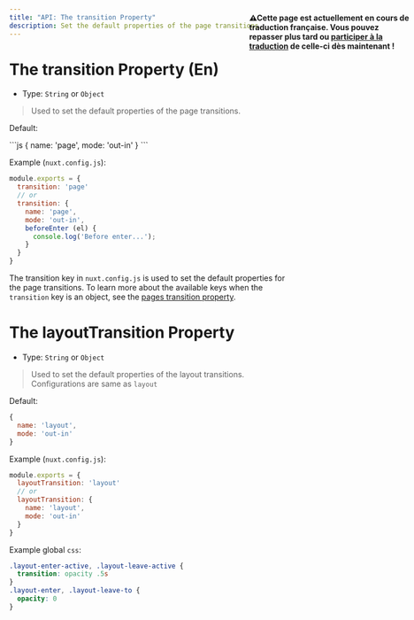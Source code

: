 ```yaml
---
title: "API: The transition Property"
description: Set the default properties of the page transitions.
---
```


# The transition Property (En)

- Type: `String` or `Object`

> Used to set the default properties of the page transitions.

<p style="width: 294px;position: fixed; top : 64px; right: 4px;" class="Alert Alert--orange"><strong>⚠Cette page est actuellement en cours de traduction française. Vous pouvez repasser plus tard ou <a href="https://github.com/vuejs-fr/nuxt" target="_blank">participer à la traduction</a> de celle-ci dès maintenant !</strong></p><p>Default:</p>
```js
{
  name: 'page',
  mode: 'out-in'
}
```

Example (`nuxt.config.js`):

```js
module.exports = {
  transition: 'page'
  // or
  transition: {
    name: 'page',
    mode: 'out-in',
    beforeEnter (el) {
      console.log('Before enter...');
    }
  }
}
```

The transition key in `nuxt.config.js` is used to set the default properties for the page transitions. To learn more about the available keys when the `transition` key is an object, see the [pages transition property](/api/pages-transition#object).

# The layoutTransition Property

- Type: `String` or `Object`

> Used to set the default properties of the layout transitions. Configurations are same as `layout`

Default:

```js
{
  name: 'layout',
  mode: 'out-in'
}
```

Example (`nuxt.config.js`):

```js
module.exports = {
  layoutTransition: 'layout'
  // or
  layoutTransition: {
    name: 'layout',
    mode: 'out-in'
  }
}
```

Example global `css`:

```css
.layout-enter-active, .layout-leave-active {
  transition: opacity .5s
}
.layout-enter, .layout-leave-to {
  opacity: 0
}
```
